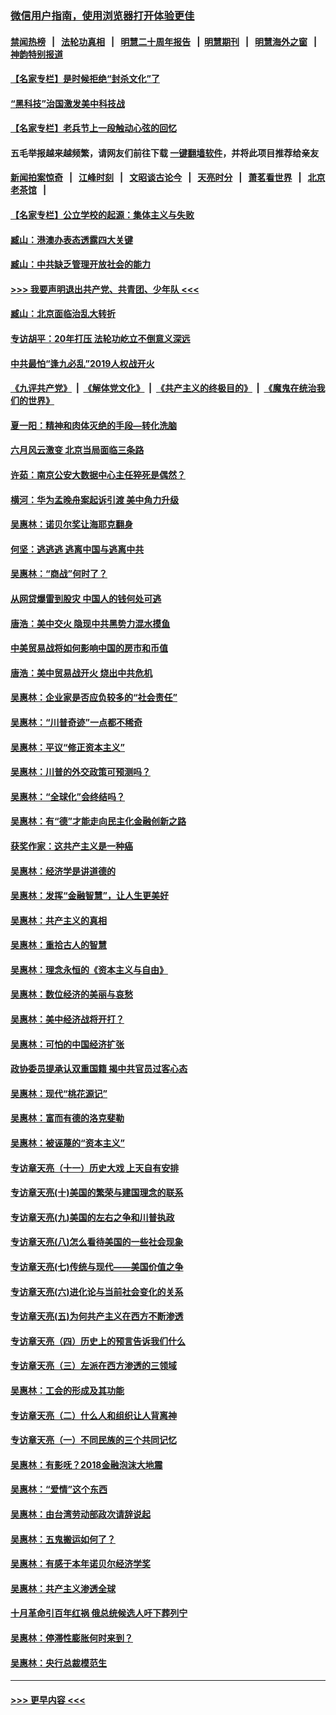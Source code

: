 ### [微信用户指南，使用浏览器打开体验更佳](https://github.com/gfw-breaker/banned-news1/blob/master/indexes/wechat-guide.md?t=0)
#### [禁闻热榜](热点新闻.md?t=0)  &nbsp;&nbsp;|&nbsp;&nbsp; [法轮功真相](https://github.com/gfw-breaker/truth/blob/master/README.md?t=0) &nbsp;&nbsp;|&nbsp;&nbsp; [明慧二十周年报告](https://github.com/gfw-breaker/mh-reports/blob/master/README.md?t=0) &nbsp;&nbsp;|&nbsp;&nbsp;[明慧期刊](https://github.com/gfw-breaker/mh-qikan) &nbsp;&nbsp;|&nbsp;&nbsp; [明慧海外之窗](https://github.com/gfw-breaker/mh-news/blob/master/README.md?t=0) &nbsp;&nbsp;|&nbsp;&nbsp; [神韵特别报道](https://github.com/gfw-breaker/mh-news/blob/master/shenyun.md?t=0)
#### [【名家专栏】是时候拒绝“封杀文化”了](../pages/nsc423/n11814093.md?t=02121011) 
#### [“黑科技”治国激发美中科技战](../pages/nsc423/n11638056.md?t=02121011) 
#### [【名家专栏】老兵节上一段触动心弦的回忆](../pages/nsc423/n11646016.md?t=02121011) 
#### 五毛举报越来越频繁，请网友们前往下载 [一键翻墙软件](https://github.com/gfw-breaker/ssr-accounts)，并将此项目推荐给亲友
#### [新闻拍案惊奇](https://github.com/gfw-breaker/banned-news1/blob/master/pages/link4.md) &nbsp;&nbsp;|&nbsp;&nbsp; [江峰时刻](https://github.com/gfw-breaker/banned-news1/blob/master/pages/link4.md) &nbsp;&nbsp;|&nbsp;&nbsp; [文昭谈古论今](https://github.com/gfw-breaker/banned-news1/blob/master/pages/link4.md) &nbsp;&nbsp;|&nbsp;&nbsp; [天亮时分](https://github.com/gfw-breaker/banned-news1/blob/master/pages/link4.md) &nbsp;&nbsp;|&nbsp;&nbsp; [萧茗看世界](https://github.com/gfw-breaker/banned-news1/blob/master/pages/link4.md) &nbsp;&nbsp;|&nbsp;&nbsp; [北京老茶馆](https://github.com/gfw-breaker/banned-news1/blob/master/pages/link4.md) &nbsp;&nbsp;|&nbsp;&nbsp; 
#### [【名家专栏】公立学校的起源：集体主义与失败](../pages/nsc423/n11601833.md?t=02121011) 
#### [臧山：港澳办表态透露四大关键](../pages/nsc423/n11421628.md?t=02121011) 
#### [臧山：中共缺乏管理开放社会的能力](../pages/nsc423/n11407457.md?t=02121011) 
#### [>>> 我要声明退出共产党、共青团、少年队 <<<](https://github.com/begood0513/goodnews/blob/master/quit/letter.md) 
#### [臧山：北京面临治乱大转折](../pages/nsc423/n11406895.md?t=02121011) 
#### [专访胡平：20年打压 法轮功屹立不倒意义深远](../pages/nsc423/n11398800.md?t=02121011) 
#### [中共最怕“逢九必乱”2019人权战开火](../pages/nsc423/n11385248.md?t=02121011) 
#### [《九评共产党》](https://github.com/begood0513/9ping.md/blob/master/README.md) &nbsp;|&nbsp; [《解体党文化》](../../../../jtdwh.md/blob/master/README.md)  &nbsp;|&nbsp; [《共产主义的终极目的》](../../../../gczydzjmd.md/blob/master/README.md) &nbsp;|&nbsp; [《魔鬼在统治我们的世界》](../../../../mgztzwmdsj.md/blob/master/README.md) 
#### [夏一阳：精神和肉体灭绝的手段—转化洗脑](../pages/nsc423/n11368250.md?t=02121011) 
#### [六月风云激变 北京当局面临三条路](../pages/nsc423/n11313668.md?t=02121011) 
#### [许茹：南京公安大数据中心主任猝死是偶然？](../pages/nsc423/n11064744.md?t=02121011) 
#### [横河：华为孟晚舟案起诉引渡 美中角力升级](../pages/nsc423/n11027230.md?t=02121011) 
#### [吴惠林：诺贝尔奖让海耶克翻身](../pages/nsc423/n10890049.md?t=02121011) 
#### [何坚：逃逃逃 逃离中国与逃离中共](../pages/nsc423/n10592891.md?t=02121011) 
#### [吴惠林：“商战”何时了？](../pages/nsc423/n10573558.md?t=02121011) 
#### [从网贷爆雷到股灾 中国人的钱何处可逃](../pages/nsc423/n10572800.md?t=02121011) 
#### [唐浩：美中交火 隐现中共黑势力混水摸鱼](../pages/nsc423/n10544040.md?t=02121011) 
#### [中美贸易战将如何影响中国的房市和币值](../pages/nsc423/n10543697.md?t=02121011) 
#### [唐浩：美中贸易战开火 烧出中共危机](../pages/nsc423/n10540126.md?t=02121011) 
#### [吴惠林：企业家是否应负较多的“社会责任”](../pages/nsc423/n10535022.md?t=02121011) 
#### [吴惠林：“川普奇迹”一点都不稀奇](../pages/nsc423/n10512808.md?t=02121011) 
#### [吴惠林：平议“修正资本主义”](../pages/nsc423/n10495724.md?t=02121011) 
#### [吴惠林：川普的外交政策可预测吗？](../pages/nsc423/n10462387.md?t=02121011) 
#### [吴惠林：“全球化”会终结吗？](../pages/nsc423/n10452838.md?t=02121011) 
#### [吴惠林：有“德”才能走向民主化金融创新之路](../pages/nsc423/n10432292.md?t=02121011) 
#### [获奖作家：这共产主义是一种癌](../pages/nsc423/n10431541.md?t=02121011) 
#### [吴惠林：经济学是讲道德的](../pages/nsc423/n10398014.md?t=02121011) 
#### [吴惠林：发挥“金融智慧”，让人生更美好](../pages/nsc423/n10375019.md?t=02121011) 
#### [吴惠林：共产主义的真相](../pages/nsc423/n10351394.md?t=02121011) 
#### [吴惠林：重拾古人的智慧](../pages/nsc423/n10337691.md?t=02121011) 
#### [吴惠林：理念永恒的《资本主义与自由》](../pages/nsc423/n10316274.md?t=02121011) 
#### [吴惠林：数位经济的美丽与哀愁](../pages/nsc423/n10292946.md?t=02121011) 
#### [吴惠林：美中经济战将开打？](../pages/nsc423/n10258825.md?t=02121011) 
#### [吴惠林：可怕的中国经济扩张](../pages/nsc423/n10219147.md?t=02121011) 
#### [政协委员提承认双重国籍 揭中共官员过客心态](../pages/nsc423/n10208809.md?t=02121011) 
#### [吴惠林：现代“桃花源记”](../pages/nsc423/n10185234.md?t=02121011) 
#### [吴惠林：富而有德的洛克斐勒](../pages/nsc423/n10142264.md?t=02121011) 
#### [吴惠林：被诬蔑的“资本主义”](../pages/nsc423/n10124816.md?t=02121011) 
#### [专访章天亮（十一）历史大戏 上天自有安排](../pages/nsc423/n10094905.md?t=02121011) 
#### [专访章天亮(十)美国的繁荣与建国理念的联系](../pages/nsc423/n10094899.md?t=02121011) 
#### [专访章天亮(九)美国的左右之争和川普执政](../pages/nsc423/n10094889.md?t=02121011) 
#### [专访章天亮(八)怎么看待美国的一些社会现象](../pages/nsc423/n10094857.md?t=02121011) 
#### [专访章天亮(七)传统与现代——美国价值之争](../pages/nsc423/n10093140.md?t=02121011) 
#### [专访章天亮(六)进化论与当前社会变化的关系](../pages/nsc423/n10092036.md?t=02121011) 
#### [专访章天亮(五)为何共产主义在西方不断渗透](../pages/nsc423/n10083620.md?t=02121011) 
#### [专访章天亮（四）历史上的预言告诉我们什么](../pages/nsc423/n10083606.md?t=02121011) 
#### [专访章天亮（三）左派在西方渗透的三领域](../pages/nsc423/n10081115.md?t=02121011) 
#### [吴惠林：工会的形成及其功能](../pages/nsc423/n10080633.md?t=02121011) 
#### [专访章天亮（二）什么人和组织让人背离神](../pages/nsc423/n10076637.md?t=02121011) 
#### [专访章天亮（一）不同民族的三个共同记忆](../pages/nsc423/n10074188.md?t=02121011) 
#### [吴惠林：有影呒？2018金融泡沫大地震](../pages/nsc423/n10040534.md?t=02121011) 
#### [吴惠林：“爱情”这个东西](../pages/nsc423/n10019423.md?t=02121011) 
#### [吴惠林：由台湾劳动部政次请辞说起](../pages/nsc423/n9979679.md?t=02121011) 
#### [吴惠林：五鬼搬运如何了？](../pages/nsc423/n9925338.md?t=02121011) 
#### [吴惠林：有感于本年诺贝尔经济学奖](../pages/nsc423/n9871883.md?t=02121011) 
#### [吴惠林：共产主义渗透全球](../pages/nsc423/n9812748.md?t=02121011) 
#### [十月革命引百年红祸 俄总统候选人吁下葬列宁](../pages/nsc423/n9810182.md?t=02121011) 
#### [吴惠林：停滞性膨胀何时来到？](../pages/nsc423/n9764136.md?t=02121011) 
#### [吴惠林：央行总裁模范生](../pages/nsc423/n9728134.md?t=02121011) 

----
#### [ >>> 更早内容 <<< ](../indexes/nsc423-earlier.md)
